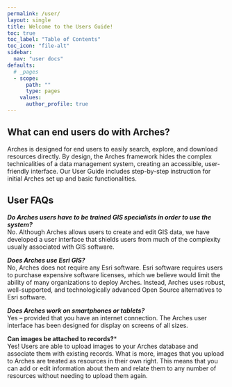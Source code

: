 ```yaml
---
permalink: /user/
layout: single
title: Welcome to the Users Guide!
toc: true
toc_label: "Table of Contents"
toc_icon: "file-alt"
sidebar:
  nav: "user docs"
defaults:
  # _pages
  - scope:
      path: ""
      type: pages
    values:
      author_profile: true
---
```

## What can end users do with Arches?
Arches is designed for end users to easily search, explore, and download resources directly. By design, the Arches framework hides the complex technicalities of a data management system, creating an accessible, user-friendly interface. Our User Guide includes step-by-step instruction for initial Arches set up and basic functionalities. 

## User FAQs
***Do Arches users have to be trained GIS specialists in order to use the system?***  
No. Although Arches allows users to create and edit GIS data, we have developed a user interface that shields users from much of the complexity usually associated with GIS software.

***Does Arches use Esri GIS?***  
No, Arches does not require any Esri software. Esri software requires users to purchase expensive software licenses, which we believe would limit the ability of many organizations to deploy Arches. Instead, Arches uses robust, well-supported, and technologically advanced Open Source alternatives to Esri software.

***Does Arches work on smartphones or tablets?***  
Yes – provided that you have an internet connection. The Arches user interface has been designed for display on screens of all sizes.

**Can images be attached to records?***  
Yes! Users are able to upload images to your Arches database and associate them with existing records. What is more, images that you upload to Arches are treated as resources in their own right. This means that you can add or edit information about them and relate them to any number of resources without needing to upload them again.

